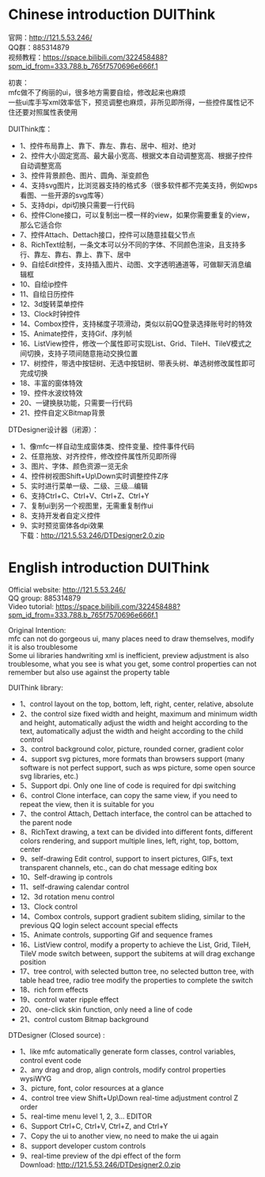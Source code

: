 # Chinese introduction DUIThink
官网：http://121.5.53.246/   
QQ群：885314879   
视频教程：https://space.bilibili.com/322458488?spm_id_from=333.788.b_765f7570696e666f.1  

初衷：   
    mfc做不了绚丽的ui，很多地方需要自绘，修改起来也麻烦   
    一些ui库手写xml效率低下，预览调整也麻烦，非所见即所得，一些控件属性记不住还要对照属性表使用  

DUIThink库：  
- 1、控件布局靠上、靠下、靠左、靠右、居中、相对、绝对   
- 2、控件大小固定宽高、最大最小宽高、根据文本自动调整宽高、根据子控件自动调整宽高   
- 3、控件背景颜色、图片、圆角、渐变颜色   
- 4、支持svg图片，比浏览器支持的格式多（很多软件都不完美支持，例如wps看图、一些开源的svg库等）   
- 5、支持dpi，dpi切换只需要一行代码   
- 6、控件Clone接口，可以复制出一模一样的view，如果你需要重复的view，那么它适合你   
- 7、控件Attach、Dettach接口，控件可以随意挂载父节点   
- 8、RichText绘制，一条文本可以分不同的字体、不同颜色渲染，且支持多行、靠左、靠右、靠上、靠下、居中   
- 9、自绘Edit控件，支持插入图片、动图、文字透明通道等，可做聊天消息编辑框   
- 10、自绘ip控件   
- 11、自绘日历控件   
- 12、3d旋转菜单控件  
- 13、Clock时钟控件  
- 14、Combox控件，支持梯度子项滑动，类似以前QQ登录选择账号时的特效  
- 15、Animate控件，支持Gif、序列帧  
- 16、ListView控件，修改一个属性即可实现List、Grid、TileH、TileV模式之间切换，支持子项间随意拖动交换位置  
- 17、树控件，带选中按钮树、无选中按钮树、带表头树、单选树修改属性即可完成切换  
- 18、丰富的窗体特效  
- 19、控件水波纹特效  
- 20、一键换肤功能，只需要一行代码  
- 21、控件自定义Bitmap背景  

DTDesigner设计器（闭源）：  
- 1、像mfc一样自动生成窗体类、控件变量、控件事件代码  
- 2、任意拖放、对齐控件，修改控件属性所见即所得  
- 3、图片、字体、颜色资源一览无余  
- 4、控件树视图Shift+Up\Down实时调整控件Z序  
- 5、实时进行菜单一级、二级、三级...编辑  
- 6、支持Ctrl+C、Ctrl+V、Ctrl+Z、Ctrl+Y  
- 7、复制ui到另一个视图里，无需重复制作ui  
- 8、支持开发者自定义控件  
- 9、实时预览窗体各dpi效果  
下载：http://121.5.53.246/DTDesigner2.0.zip  


# English introduction DUIThink

Official website: http://121.5.53.246/  
QQ group: 885314879  
Video tutorial: https://space.bilibili.com/322458488?spm_id_from=333.788.b_765f7570696e666f.1  

Original Intention:  
mfc can not do gorgeous ui, many places need to draw themselves, modify it is also troublesome  
Some ui libraries handwriting xml is inefficient, preview adjustment is also troublesome, what you see is what you get, some control properties can not remember but also use against the property table  

DUIThink library:  
- 1、control layout on the top, bottom, left, right, center, relative, absolute  
- 2、the control size fixed width and height, maximum and minimum width and height, automatically adjust the width and height according to the text, automatically adjust the width and height according to the child control  
- 3、control background color, picture, rounded corner, gradient color  
- 4、support svg pictures, more formats than browsers support (many software is not perfect support, such as wps picture, some open source svg libraries, etc.)  
- 5、Support dpi. Only one line of code is required for dpi switching  
- 6、control Clone interface, can copy the same view, if you need to repeat the view, then it is suitable for you
- 7、the control Attach, Dettach interface, the control can be attached to the parent node
- 8、RichText drawing, a text can be divided into different fonts, different colors rendering, and support multiple lines, left, right, top, bottom, center
- 9、self-drawing Edit control, support to insert pictures, GIFs, text transparent channels, etc., can do chat message editing box
- 10、Self-drawing ip controls
- 11、self-drawing calendar control
- 12、3d rotation menu control
- 13、Clock control
- 14、Combox controls, support gradient subitem sliding, similar to the previous QQ login select account special effects
- 15、Animate controls, supporting Gif and sequence frames
- 16、ListView control, modify a property to achieve the List, Grid, TileH, TileV mode switch between, support the subitems at will drag exchange position
- 17、tree control, with selected button tree, no selected button tree, with table head tree, radio tree modify the properties to complete the switch
- 18、rich form effects
- 19、control water ripple effect
- 20、one-click skin function, only need a line of code
- 21、control custom Bitmap background

DTDesigner (Closed source) :
- 1、like mfc automatically generate form classes, control variables, control event code
- 2、any drag and drop, align controls, modify control properties wysiWYG
- 3、picture, font, color resources at a glance
- 4、control tree view Shift+Up\Down real-time adjustment control Z order
- 5、real-time menu level 1, 2, 3... EDITOR
- 6、Support Ctrl+C, Ctrl+V, Ctrl+Z, and Ctrl+Y
- 7、Copy the ui to another view, no need to make the ui again
- 8、support developer custom controls
- 9、real-time preview of the dpi effect of the form  
Download: http://121.5.53.246/DTDesigner2.0.zip
